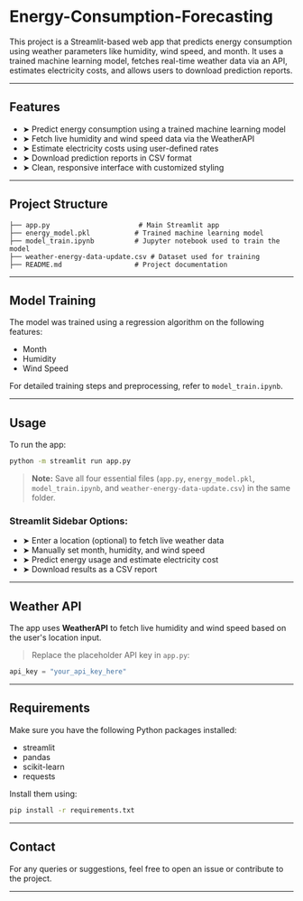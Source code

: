 # Energy-Consumption-Forecasting
This project is a Streamlit-based web app that predicts energy consumption using weather parameters like humidity, wind speed, and month. It uses a trained machine learning model, fetches real-time weather data via an API, estimates electricity costs, and allows users to download prediction reports.

---

##  Features

- ➤ Predict energy consumption using a trained machine learning model  
- ➤ Fetch live humidity and wind speed data via the WeatherAPI  
- ➤ Estimate electricity costs using user-defined rates  
- ➤ Download prediction reports in CSV format  
- ➤ Clean, responsive interface with customized styling  

---

##  Project Structure

```
├── app.py                      # Main Streamlit app
├── energy_model.pkl           # Trained machine learning model
├── model_train.ipynb          # Jupyter notebook used to train the model
├── weather-energy-data-update.csv # Dataset used for training
├── README.md                  # Project documentation
```

---

##  Model Training

The model was trained using a regression algorithm on the following features:
- Month  
- Humidity  
- Wind Speed  

For detailed training steps and preprocessing, refer to `model_train.ipynb`.

---

##  Usage

To run the app:

```bash
python -m streamlit run app.py
```

> **Note:** Save all four essential files (`app.py`, `energy_model.pkl`, `model_train.ipynb`, and `weather-energy-data-update.csv`) in the same folder.

### Streamlit Sidebar Options:
- ➤ Enter a location (optional) to fetch live weather data  
- ➤ Manually set month, humidity, and wind speed  
- ➤ Predict energy usage and estimate electricity cost  
- ➤ Download results as a CSV report  

---

##  Weather API

The app uses **WeatherAPI** to fetch live humidity and wind speed based on the user's location input.

> Replace the placeholder API key in `app.py`:
```python
api_key = "your_api_key_here"
```

---

##  Requirements

Make sure you have the following Python packages installed:

- streamlit  
- pandas  
- scikit-learn  
- requests  

Install them using:

```bash
pip install -r requirements.txt
```

---

##  Contact

For any queries or suggestions, feel free to open an issue or contribute to the project.

---
